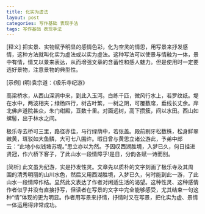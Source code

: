 ```yaml
---
title: 化实为虚法
layout: post
categories: 写作基础 表现手法
tags: 写作基础 表现手法
---
```


[释义] 把实景、实物赋予明显的感情色彩，化为空灵的情思，用写景来抒发感情，这种方法就叫化实为虚法或以实为虚法。这种写法可以使景与情融为一体，景中有情，情又以景来表达，从而增强文章的含蓄性和感人魅力。但是使用时一定要选好景物，注意景物的典型性。

[示例] (明)袁宗道：《极乐寺纪游》

高梁桥水，从西山深涧中来，到此入玉河。白练千匹，微风行水上，若罗纹纸。堤在水中，两波相夹；绿杨四行，树古叶繁，一树之阴，可覆数席，垂线长丈余。岸北佛庐道院甚众，朱门绀殿，亘数十里。对面远树，高下攒簇，间以水田。西山如螺髻，出于林水之间。

极乐寺去桥可三里，路径亦佳，马行绿荫中，若张盖。殿前剔牙松数株，松身鲜翠嫩黄，斑驳如大鱼鳞，大可七八围许。暇日曾与黄思立诸公游此，予弟中郎云：“此地小似钱塘苏堤。”思立亦以为然。予因叹西湖胜境，入梦已久，何日挂进贤冠，作六桥下客子，了此山水一段情障乎!是日，分韵各赋一诗而别。

[简析] 此文虽为纪游，实是抒发性灵。文章先以质朴的文字刻画了极乐寺及其周围的清秀明丽的山川水色，然后又用西湖胜境，入梦已久，何时能到此一游，了此山水一段情障作结。显然此文表达了作者对闲适生活的渴望。这种性灵、这种感情作者似乎并没有直接抒写，但读者在写景的文字中完全能够感受，尤其结束一句这种“情”体现的更为明显。作者用写景来抒情，抒情时又在写景，把化实为虚、景情一体运用得非常成功。 